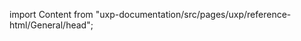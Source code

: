 
import Content from "uxp-documentation/src/pages/uxp/reference-html/General/head";

<Content query="product=xd"/>
